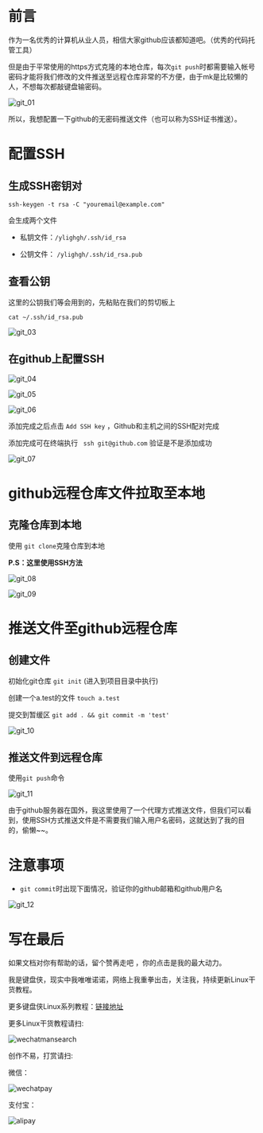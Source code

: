 # 前言

作为一名优秀的计算机从业人员，相信大家github应该都知道吧。（优秀的代码托管工具）

但是由于平常使用的https方式克隆的本地仓库，每次`git push`时都需要输入帐号密码才能将我们修改的文件推送至远程仓库非常的不方便，由于mk是比较懒的人，不想每次都敲键盘输密码。

![git_01](https://ylighgh.gitee.io/blogparkcdn/images/git_01.png)

所以，我想配置一下github的无密码推送文件（也可以称为SSH证书推送）。

# 配置SSH

## 生成SSH密钥对

```
ssh-keygen -t rsa -C "youremail@example.com"
```
会生成两个文件

* 私钥文件：`/ylighgh/.ssh/id_rsa`

* 公钥文件： `/ylighgh/.ssh/id_rsa.pub`

## 查看公钥

这里的公钥我们等会用到的，先粘贴在我们的剪切板上

```
cat ~/.ssh/id_rsa.pub
```
![git_03](https://ylighgh.gitee.io/blogparkcdn/images/git_03.png)

## 在github上配置SSH

![git_04](https://ylighgh.gitee.io/blogparkcdn/images/git_04.png)

![git_05](https://ylighgh.gitee.io/blogparkcdn/images/git_05.png)

![git_06](https://ylighgh.gitee.io/blogparkcdn/images/git_06.png)

添加完成之后点击 `Add SSH key` ，Github和主机之间的SSH配对完成

添加完成可在终端执行 ` ssh git@github.com` 验证是不是添加成功

![git_07](https://ylighgh.gitee.io/blogparkcdn/images/git_07.png)


#  github远程仓库文件拉取至本地

## 克隆仓库到本地

使用 `git clone`克隆仓库到本地

**P.S：这里使用SSH方法**

![git_08](https://ylighgh.gitee.io/blogparkcdn/images/git_08.png)

![git_09](https://ylighgh.gitee.io/blogparkcdn/images/git_09.png)

# 推送文件至github远程仓库

## 创建文件

初始化git仓库 `git init` (进入到项目目录中执行)

创建一个a.test的文件 `touch a.test`

提交到暂缓区 `git add . && git commit -m 'test'`

![git_10](https://ylighgh.gitee.io/blogparkcdn/images/git_10.png)

## 推送文件到远程仓库

使用`git push`命令

![git_11](https://ylighgh.gitee.io/blogparkcdn/images/git_11.png)

由于github服务器在国外，我这里使用了一个代理方式推送文件，但我们可以看到，使用SSH方式推送文件是不需要我们输入用户名密码，这就达到了我的目的，偷懒~~。

# 注意事项

* `git commit`时出现下面情况，验证你的github邮箱和github用户名

![git_12](https://ylighgh.gitee.io/blogparkcdn/images/git_12.png)

# 写在最后

如果文档对你有帮助的话，留个赞再走吧 ，你的点击是我的最大动力。

我是键盘侠，现实中我唯唯诺诺，网络上我重拳出击，关注我，持续更新Linux干货教程。

更多键盘侠Linux系列教程：[链接地址](https://www.cnblogs.com/MrKeyboard/category/1786086.html)

更多Linux干货教程请扫:

![wechatmansearch](https://ylighgh.gitee.io/blogparkcdn/images/wechatmansearch.jpg)

创作不易，打赏请扫:

微信：

![wechatpay](https://ylighgh.gitee.io/blogparkcdn/images/wechatpay.png)

支付宝：

![alipay](https://ylighgh.gitee.io/blogparkcdn/images/alipay.png)
